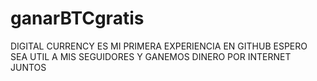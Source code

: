 # ganarBTCgratis
DIGITAL CURRENCY 
ES MI PRIMERA EXPERIENCIA EN GITHUB ESPERO SEA UTIL A MIS SEGUIDORES Y  GANEMOS DINERO POR INTERNET JUNTOS
